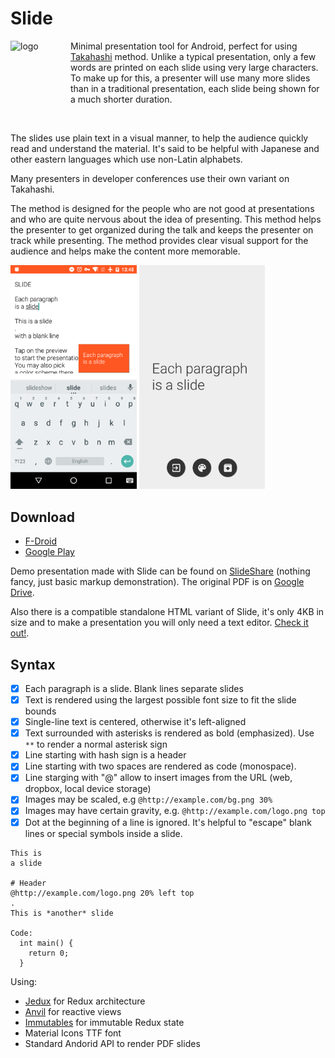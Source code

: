 # Slide

<div>
<img align="left" src="https://raw.githubusercontent.com/trikita/slide/master/src/main/res/mipmap-xxxhdpi/ic_launcher.png" alt="logo" width="96px" height="96px" />
<p>Minimal presentation tool for Android, perfect for using <a href="https://en.wikipedia.org/wiki/Takahashi_method">Takahashi</a> method.
Unlike a typical presentation, only a few words are printed on each slide using very large characters. To make up for this, a presenter will use many more slides than in a traditional presentation, each slide being shown for a much shorter duration.
</p>
</div>

<br/>

The slides use plain text in a visual manner, to help the audience quickly read and understand the material. It's said to be helpful with Japanese and other eastern languages which use non-Latin alphabets.

Many presenters in developer conferences use their own variant on Takahashi. 

The method is designed for the people who are not good at presentations and who are quite nervous about the idea of presenting. This method helps the presenter to get organized during the talk and keeps the presenter on track while presenting. The method provides clear visual support for the audience and helps make the content more memorable.

<img alt="Editor" src="editor.png" width="40%" />
<img alt="Preview" src="preview.png" width="40%" />

## Download

* [F-Droid](https://f-droid.org/repository/browse/?fdid=trikita.slide)
* [Google Play](https://play.google.com/store/apps/details?id=trikita.slide)

Demo presentation made with Slide can be found on [SlideShare](http://www.slideshare.net/SergeZaitsev/slide-201606051659) (nothing fancy, just basic markup demonstration). The original PDF is on [Google Drive](https://drive.google.com/open?id=0Bztexa2TJWdcdlZXRk1MSTVoNjQ).

Also there is a compatible standalone HTML variant of Slide, it's only 4KB in size and to make a presentation you will only need a text editor. [Check it out!](https://github.com/trikita/slide-html).

## Syntax

- [x] Each paragraph is a slide. Blank lines separate slides
- [x] Text is rendered using the largest possible font size to fit the slide bounds
- [x] Single-line text is centered, otherwise it's left-aligned
- [x] Text surrounded with asterisks is rendered as bold (emphasized). Use `**` to render a normal asterisk sign
- [x] Line starting with hash sign is a header
- [x] Line starting with two spaces are rendered as code (monospace).
- [x] Line starging with "@" allow to insert images from the URL (web, dropbox, local device storage)
- [x] Images may be scaled, e.g `@http://example.com/bg.png 30%`
- [x] Images may have certain gravity, e.g. `@http://example.com/logo.png top`
- [x] Dot at the beginning of a line is ignored. It's helpful to "escape" blank lines or special symbols inside a slide.

```
This is
a slide

# Header
@http://example.com/logo.png 20% left top
.
This is *another* slide

Code:
  int main() {
    return 0;
  }
```

Using:

* [Jedux](https://github.com/trikita/jedux) for Redux architecture
* [Anvil](https://github.com/zserge/anvil) for reactive views
* [Immutables](http://immutables.github.io) for immutable Redux state
* Material Icons TTF font
* Standard Andorid API to render PDF slides
